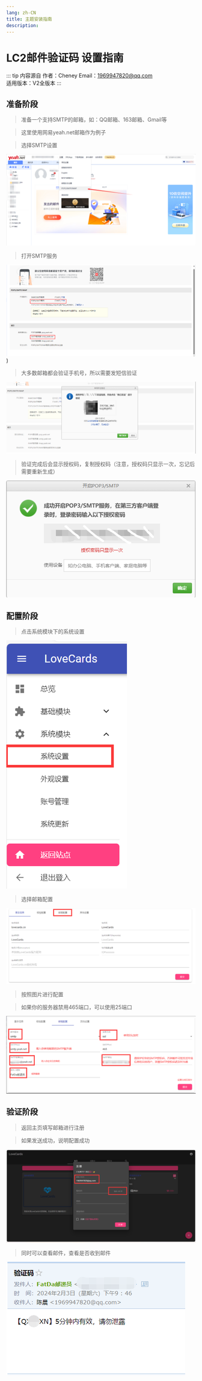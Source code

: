 ```yaml
---
lang: zh-CN
title: 主题安装指南
description:
---
```

# LC2邮件验证码 设置指南

::: tip 内容源自
作者：Cheney
Email：1969947820@qq.com  
适用版本：V2全版本
:::

## 准备阶段

>准备一个支持SMTP的邮箱，如：QQ邮箱、163邮箱、Gmail等
 
>这里使用网易yeah.net邮箱作为例子

>选择SMTP设置

![](../../../Images/Docs/V2/QuickStart/EmailSet/1.png)

>打开SMTP服务

![](../../../Images/Docs/V2/QuickStart/EmailSet/2.png))

>大多数邮箱都会验证手机号，所以需要发短信验证

![](../../../Images/Docs/V2/QuickStart/EmailSet/3.png)

>验证完成后会显示授权码，复制授权码（注意，授权码只显示一次，忘记后需要重新生成）

![](../../../Images/Docs/V2/QuickStart/EmailSet/4.png)

## 配置阶段

>点击系统模块下的系统设置

![](../../../Images/Docs/V2/QuickStart/EmailSet/5-1.png)

>选择邮箱配置

![](../../../Images/Docs/V2/QuickStart/EmailSet/5-2.png)

>按照图片进行配置

>如果你的服务器禁用465端口，可以使用25端口

![](../../../Images/Docs/V2/QuickStart/EmailSet/5.png)

## 验证阶段
>返回主页填写邮箱进行注册

>如果发送成功，说明配置成功

![](../../../Images/Docs/V2/QuickStart/EmailSet/6.png)

>同时可以查看邮件，查看是否收到邮件

![](../../../Images/Docs/V2/QuickStart/EmailSet/7.png)

